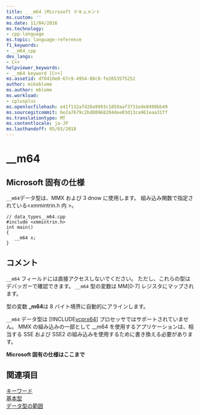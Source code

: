 ```yaml
---
title: _ _m64 |Microsoft ドキュメント
ms.custom: ''
ms.date: 11/04/2016
ms.technology:
- cpp-language
ms.topic: language-reference
f1_keywords:
- __m64_cpp
dev_langs:
- C++
helpviewer_keywords:
- __m64 keyword [C++]
ms.assetid: df0410e8-67c9-4954-88c8-fe2653575252
author: mikeblome
ms.author: mblome
ms.workload:
- cplusplus
ms.openlocfilehash: e41f132afd26a9993c1859aaf3731ede8490bb49
ms.sourcegitcommit: be2a7679c2bd80968204dee03d13ca961eaa31ff
ms.translationtype: MT
ms.contentlocale: ja-JP
ms.lasthandoff: 05/03/2018
---
```

# <a name="m64"></a>__m64
## <a name="microsoft-specific"></a>Microsoft 固有の仕様  
 `__m64`データ型は、MMX および 3 dnow に使用します。 組み込み関数で指定されている\<xmmintrin.h 内 >。  
  
```  
// data_types__m64.cpp  
#include <xmmintrin.h>  
int main()  
{  
   __m64 x;  
}  
```  
  
## <a name="remarks"></a>コメント  
 `__m64` フィールドには直接アクセスしないでください。 ただし、これらの型はデバッガーで確認できます。 `__m64` 型の変数は MM[0-7] レジスタにマップされます。  
  
 型の変数 **_m64**は 8 バイト境界に自動的にアラインします。  
  
 `__m64` データ型は [!INCLUDE[vcprx64](../assembler/inline/includes/vcprx64_md.md)] プロセッサではサポートされていません。 MMX の組み込みの一部として __m64 を使用するアプリケーションは、相当する SSE および SSE2 の組み込みを使用するために書き換える必要があります。  
  
**Microsoft 固有の仕様はここまで**  
  
## <a name="see-also"></a>関連項目  
 [キーワード](../cpp/keywords-cpp.md)   
 [基本型](../cpp/fundamental-types-cpp.md)   
 [データ型の範囲](../cpp/data-type-ranges.md)